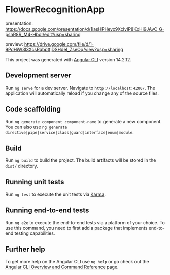 # FlowerRecognitionApp


presentation: https://docs.google.com/presentation/d/1iasHPHevx9XcIvIP8KoHI9JAvC_G-pshR8R_M4-HbdI/edit?usp=sharing

preview: https://drive.google.com/file/d/1-9PdHiW3l3XcsRqbpttjDSHdeI_ZseOq/view?usp=sharing

This project was generated with [Angular CLI](https://github.com/angular/angular-cli) version 14.2.12.

## Development server

Run `ng serve` for a dev server. Navigate to `http://localhost:4200/`. The application will automatically reload if you change any of the source files.

## Code scaffolding

Run `ng generate component component-name` to generate a new component. You can also use `ng generate directive|pipe|service|class|guard|interface|enum|module`.

## Build

Run `ng build` to build the project. The build artifacts will be stored in the `dist/` directory.

## Running unit tests

Run `ng test` to execute the unit tests via [Karma](https://karma-runner.github.io).

## Running end-to-end tests

Run `ng e2e` to execute the end-to-end tests via a platform of your choice. To use this command, you need to first add a package that implements end-to-end testing capabilities.

## Further help

To get more help on the Angular CLI use `ng help` or go check out the [Angular CLI Overview and Command Reference](https://angular.io/cli) page.
